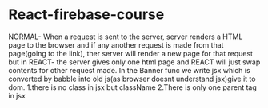 # React-firebase-course
NORMAL- When a request is sent to the server, server renders a HTML page to the browser and if any another request is made from that page(going to the link), ther server will render a new page for that request but in REACT- the server gives only one html page and REACT will just swap contents for other request made.
In the Banner func we write jsx which is converted by babble into old js(as browser doesnt understand jsx)give it to dom.
  1.there is no class in jsx but className
  2.There is only one parent tag in jsx
